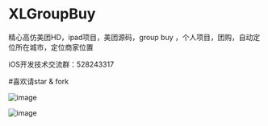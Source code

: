 # XLGroupBuy
精心高仿美团HD，ipad项目，美团源码，group buy ，个人项目，团购，自动定位所在城市，定位商家位置


iOS开发技术交流群：528243317

#喜欢请star & fork

![image](https://github.com/aiqiuqiu/Tuan/blob/master/Tuan/1.gif)


![image](http://a3.qpic.cn/psb?/V145J2jn29HOci/8DLYM2QFUichr3ZlNxc2qOTUlsC5IwOSEMbdTlWekl8!/b/dAoBAAAAAAAA&bo=aAHgAQAAAAACkj4!&rf=viewer_4)
